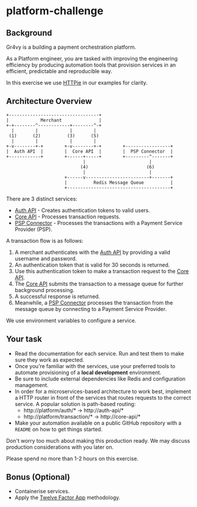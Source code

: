 # platform-challenge

## Background

Gr4vy is a building a payment orchestration platform.

As a Platform engineer, you are tasked with improving the engineering efficiency by producing automation tools that provision services in an efficient, predictable and reproducible way.

In this exercise we use [HTTPie](https://github.com/httpie/httpie) in our examples for clarity.

## Architecture Overview

```
+----------------------------------+
|            Merchant              |
+-+--------^------------+--------^-+
  |        |            |        |
 (1)      (2)          (3)      (5)
  |        |            |        |
+-v--------+-+        +-v--------+-+        +-----------------+
|  Auth API  |        |  Core API  |        |  PSP Connector  | 
+------------+        +------+-----+        +---------^-------+
                             |                        |
                            (4)                      (6)
                             |                        |
                      +------v------------------------+-------+
                      |          Redis Message Queue          |
                      +---------------------------------------+
```

There are 3 distinct services:

- [Auth API] - Creates authentication tokens to valid users.
- [Core API] - Processes transaction requests.
- [PSP Connector] - Processes the transactions with a Payment Service Provider (PSP).

A transaction flow is as follows:

1. A merchant authenticates with the [Auth API] by providing a valid username and password.
2. An authentication token that is valid for 30 seconds is returned.
3. Use this authentication token to make a transaction request to the [Core API].
4. The [Core API] submits the transaction to a message queue for further background processing.
5. A successful response is returned.
6. Meanwhile, a [PSP Connector] processes the transaction from the message queue by connecting to a Payment Service Provider.

We use environment variables to configure a service.

## Your task

- Read the documentation for each service. Run and test them to make sure they work as expected.
- Once you're familiar with the services, use your preferred tools to automate provisioning of a **local development** environment.
- Be sure to include external dependencies like Redis and configuration management.
- In order for a microservices-based architecture to work best, implement a HTTP router in front of the services that routes requests to the correct service. A popular solution is path-based routing:
    - http://platform/auth/* → http://auth-api/*
    - http://platform/transaction/* → http://core-api/*
- Make your automation available on a public GitHub repository with a `README` on how to get things started.

Don't worry too much about making this production ready. We may discuss production considerations with you later on.

Please spend no more than 1-2 hours on this exercise.

## Bonus (Optional)

- Containerise services.
- Apply the [Twelve Factor App](https://12factor.net/) methodology.

[Auth API]: auth-api
[Core API]: core-api
[PSP Connector]: psp-connector